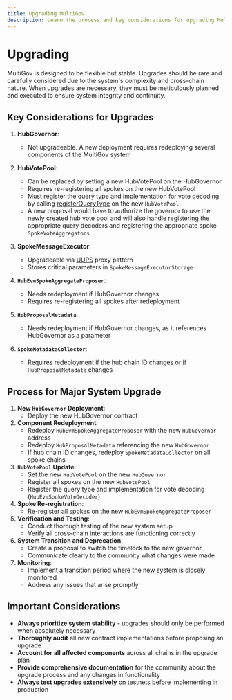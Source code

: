 ```yaml
---
title: Upgrading MultiGov
description: Learn the process and key considerations for upgrading MultiGov, ensuring system integrity and careful planning across cross-chain components.
---
```


# Upgrading

MultiGov is designed to be flexible but stable. Upgrades should be rare and carefully considered due to the system's complexity and cross-chain nature. When upgrades are necessary, they must be meticulously planned and executed to ensure system integrity and continuity.

## Key Considerations for Upgrades

1. **HubGovernor**:
    - Not upgradeable. A new deployment requires redeploying several components of the MultiGov system

2. **HubVotePool**:
    - Can be replaced by setting a new HubVotePool on the HubGovernor
    - Requires re-registering all spokes on the new HubVotePool
    - Must register the query type and implementation for vote decoding by calling [registerQueryType](https://github.com/wormhole-foundation/example-multigov/blob/main/evm/src/HubVotePool.sol#L84) on the new `HubVotePool` <!-- link not working repo not public yet -->
    - A new proposal would have to authorize the governor to use the newly created hub vote pool and will also handle registering the appropriate query decoders and registering the appropriate spoke `SpokeVoteAggregators`

3. **SpokeMessageExecutor**:
    - Upgradeable via [UUPS](https://www.rareskills.io/post/uups-proxy) proxy pattern
    - Stores critical parameters in `SpokeMessageExecutorStorage`

4. **`HubEvmSpokeAggregateProposer`**:
    - Needs redeployment if HubGovernor changes
    - Requires re-registering all spokes after redeployment

5. **`HubProposalMetadata`**:
    - Needs redeployment if HubGovernor changes, as it references HubGovernor as a parameter

6. **`SpokeMetadataCollector`**:
    - Requires redeployment if the hub chain ID changes or if `HubProposalMetadata` changes

## Process for Major System Upgrade <!-- (e.g., New HubGovernor) i dont really like this eg being in the title -->

1. **New `HubGovernor` Deployment**:
    - Deploy the new HubGovernor contract
1. **Component Redeployment**:
    - Redeploy `HubEvmSpokeAggregateProposer` with the new `HubGovernor` address
    - Redeploy `HubProposalMetadata` referencing the new `HubGovernor`
    - If hub chain ID changes, redeploy `SpokeMetadataCollector` on all spoke chains
1. **`HubVotePool` Update**:
    - Set the new `HubVotePool` on the new `HubGovernor`
    - Register all spokes on the new `HubVotePool`
    - Register the query type and implementation for vote decoding (`HubEvmSpokeVoteDecoder`)
1. **Spoke Re-registration**:
    - Re-register all spokes on the new `HubEvmSpokeAggregateProposer`
1. **Verification and Testing**:
    - Conduct thorough testing of the new system setup
    - Verify all cross-chain interactions are functioning correctly
1. **System Transition and Deprecation**:
    - Create a proposal to switch the timelock to the new governor
    - Communicate clearly to the community what changes were made
1. **Monitoring**:
    - Implement a transition period where the new system is closely monitored
    - Address any issues that arise promptly

## Important Considerations

- **Always prioritize system stability** - upgrades should only be performed when absolutely necessary
- **Thoroughly audit** all new contract implementations before proposing an upgrade
- **Account for all affected components** across all chains in the upgrade plan
- **Provide comprehensive documentation** for the community about the upgrade process and any changes in functionality
- **Always test upgrades extensively** on testnets before implementing in production